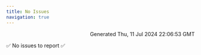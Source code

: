 ```yaml
---
title: No Issues
navigation: true
---
```


<p style="text-align:right;color:#cccs">
Generated Thu, 11 Jul 2024 22:06:53 GMT
</p>
<p>✅ No issues to report ✅</p>



